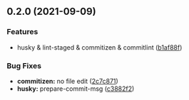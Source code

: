 ## 0.2.0 (2021-09-09)


### Features

* husky & lint-staged & commitizen & commitlint ([b1af88f](https://github.com/Internet-Society-Belgium/trest/commit/b1af88fbf596e26d62568656f967d977d8d98b92))


### Bug Fixes

* **commitizen:** no file edit ([2c7c871](https://github.com/Internet-Society-Belgium/trest/commit/2c7c871b1de83ebe560650b4a2998938ef2aa492))
* **husky:** prepare-commit-msg ([c3882f2](https://github.com/Internet-Society-Belgium/trest/commit/c3882f26d4abf4d684f9bed5d3a51de33eb669b2))

